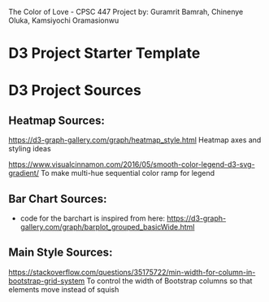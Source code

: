 The Color of Love - CPSC 447 Project by: Guramrit Bamrah, Chinenye Oluka, Kamsiyochi Oramasionwu


# D3 Project Starter Template
# D3 Project Sources

## Heatmap Sources:
https://d3-graph-gallery.com/graph/heatmap_style.html
Heatmap axes and styling ideas

https://www.visualcinnamon.com/2016/05/smooth-color-legend-d3-svg-gradient/
To make multi-hue sequential color ramp for legend


## Bar Chart Sources:
- code for the barchart is inspired from here: https://d3-graph-gallery.com/graph/barplot_grouped_basicWide.html


## Main Style Sources:
https://stackoverflow.com/questions/35175722/min-width-for-column-in-bootstrap-grid-system
To control the width of Bootstrap columns so that elements move instead of squish

